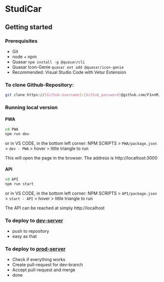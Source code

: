 # StudiCar
## Getting started
### Prerequisites
- Git
- node + npm
- Quasar `npm install -g @quasar/cli`
- Quasar Icon-Genie `quasar ext add @quasar/icon-genie`
- Recommended: Visual Studio Code with Vetur Extension

### To clone Github-Repository:
```bash
git clone https://[Github-Username]:[Github_password]@github.com/F1nnM/StudiCar.git
```
### Running local version
#### PWA
```bash
cd PWA
npm run dev
```
or in VS CODE, in the bottom left corner: NPM SCRIPTS > `PWA/package.json` > `dev - PWA` > hover > little triangle to run

This will open the page in the browser. The address is http://localhost:3000

#### API
```bash
cd API
npm run start
```
or in VS CODE, in the bottom left corner: NPM SCRIPTS > `API/package.json` > `start - API` > hover > little triangle to run

The API can be reached at simply http://localhost

### To deploy to [dev-server](https://dev.pwa.studicar.mfinn.de)
- push to repository
- easy as that

### To deploy to [prod-server](https://pwa.studicar.mfinn.de)
- Check if everything works
- Create pull-request for dev-branch
- Accept pull-request and merge
- done
